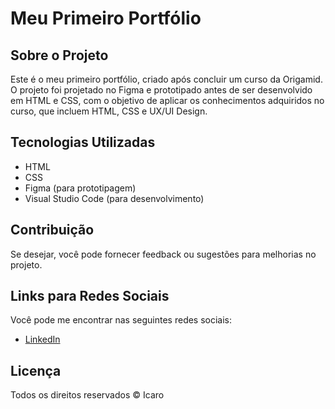 # Meu Primeiro Portfólio

## Sobre o Projeto

Este é o meu primeiro portfólio, criado após concluir um curso da Origamid. O projeto foi projetado no Figma e prototipado antes de ser desenvolvido em HTML e CSS, com o objetivo de aplicar os conhecimentos adquiridos no curso, que incluem HTML, CSS e UX/UI Design.

## Tecnologias Utilizadas

- HTML
- CSS
- Figma (para prototipagem)
- Visual Studio Code (para desenvolvimento)

## Contribuição

Se desejar, você pode fornecer feedback ou sugestões para melhorias no projeto.

## Links para Redes Sociais

Você pode me encontrar nas seguintes redes sociais:
- [LinkedIn](https://www.linkedin.com/in/icaro-moreira91/)

## Licença

Todos os direitos reservados © Icaro
